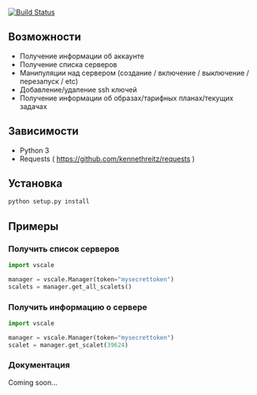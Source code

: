 [![Build Status](https://travis-ci.org/Redknife/python-vscale.svg?branch=master)](https://travis-ci.org/Redknife/python-vscale)

## Возможности
 - Получение информации об аккаунте
 - Получение списка серверов
 - Манипуляции над сервером (создание / включение / выключение / перезапуск / etc)
 - Добавление/удаление ssh ключей
 - Получение информации об образах/тарифных планах/текущих задачах

## Зависимости
 - Python 3
 - Requests ( https://github.com/kennethreitz/requests )

## Установка
```bash
python setup.py install
```

## Примеры

### Получить список серверов 
```python
import vscale

manager = vscale.Manager(token="mysecrettoken")
scalets = manager.get_all_scalets()
```

### Получить информацию о сервере
```python
import vscale

manager = vscale.Manager(token="mysecrettoken")
scalet = manager.get_scalet(39624)
```

### Документация
Coming soon...
